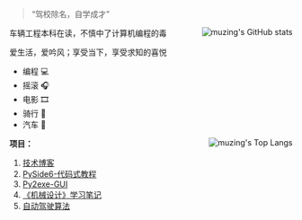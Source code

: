 > “驾校除名，自学成才”

<img align="right" src="https://github-readme-stats.vercel.app/api?username=muziing&show_icons=true" alt="muzing's GitHub stats"/>

车辆工程本科在读，不慎中了计算机编程的毒

爱生活，爱吟风；享受当下，享受求知的喜悦

- 编程 :computer:
- 摇滚 :headphones:
- 电影 :film_strip:
- 骑行 :bicyclist:
- 汽车 :car:

<img  align="right" src="https://github-readme-stats.vercel.app/api/top-langs/?username=muziing" alt="muzing's Top Langs"/>

**项目：**

1. [技术博客](https://muzing.top)
2. [PySide6-代码式教程](https://github.com/muziing/PySide6-Code-Tutorial)
3. [Py2exe-GUI](https://github.com/muziing/Py2exe-GUI)
4. [《机械设计》学习笔记](https://domm.muzing.top)
5. [自动驾驶算法](https://github.com/muziing/PythonAutomatedDriving)
